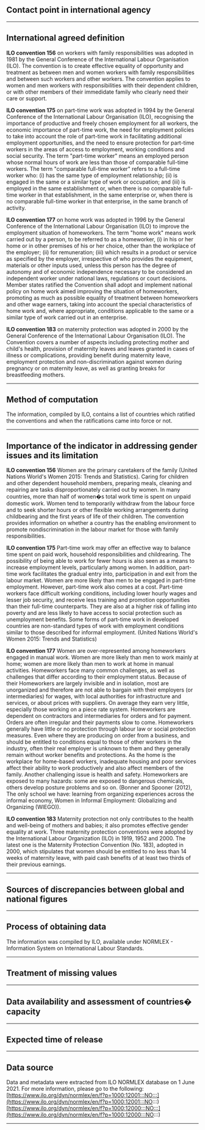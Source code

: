 ## Contact point in international agency

---

## International agreed definition

**ILO convention 156** on workers with family responsibilities was adopted in 1981 by the General Conference of the International Labour Organisation (ILO). The convention is to create effective equality of opportunity and treatment as between men and women workers with family responsibilities and between such workers and other workers. The convention applies to women and men workers with responsibilities with their dependent children, or with other members of their immedidate family who clearly need their care or support.

**ILO convention 175** on part-time work was adopted in 1994 by the General Conference of the International Labour Organisation (ILO), recognising the importance of productive and freely chosen employment for all workers, the economic importance of part-time work, the need for employment policies to take into account the role of part-time work in facilitating additional employment opportunities, and the need to ensure protection for part-time workers in the areas of access to employment, working conditions and social security. The term "part-time worker" means an employed person whose normal hours of work are less than those of comparable full-time workers. The term "comparable full-time worker" refers to a full-time worker who: (i) has the same type of employment relationship; (ii) is engaged in the same or a similar type of work or occupation; and (iii) is employed in the same establishment or, when there is no comparable full-time worker in that establishment, in the same enterprise or, when there is no comparable full-time worker in that enterprise, in the same branch of activity.

**ILO convention 177** on home work was adopted in 1996 by the General Conference of the International Labour Organisation (ILO) to improve the employment situation of homeworkers. The term "home work" means work carried out by a person, to be referred to as a homeworker, (i) in his or her home or in other premises of his or her choice, other than the workplace of the employer; (ii) for remuneration; (iii) which results in a product or service as specified by the employer, irrespective of who provides the equipment, materials or other inputs used, unless this person has the degree of autonomy and of economic independence necessary to be considered an independent worker under national laws, regulations or court decisions. Member states ratified the Convention shall adopt and implement national policy on home work aimed improving the situation of homeworkers, promoting as much as possible equality of treatment between homeworkers and other wage earners, taking into account the special characteristics of home work and, where appropriate, conditions applicable to the same or a similar type of work carried out in an enterprise.

**ILO convention 183** on maternity protection was adopted in 2000 by the General Conference of the International Labour Organisation (ILO). The Convention covers a number of aspects including protecting mother and child's health, provision of maternity leaves and leaves granted in cases of illness or complications, providing benefit during maternity leave, employment protection and non-discrimination against women during pregnancy or on maternity leave, as well as granting breaks for breastfeeding mothers.

---

## Method of computation

The information, compiled by ILO, contains a list of countries which ratified the conventions and when the ratifications came into force or not.

---

## Importance of the indicator in addressing gender issues and its limitation

**ILO convention 156** Women are the primary caretakers of the family (United Nations World's Women 2015: Trends and Statistics). Caring for children and other dependent household members, preparing meals, cleaning and repairing are tasks disproportionately carried out by women. In many countries, more than half of women�s total work time is spent on unpaid domestic work. Women tend to temporarily withdraw from the labour force and to seek shorter hours or other flexible working arrangements during childbearing and the first years of life of their children. The convention provides information on whether a country has the enabling environment to promote nondiscrimination in the labour market for those with family responsibilities.

**ILO convention 175** Part-time work may offer an effective way to balance time spent on paid work, household responsibilities and childrearing. The possibility of being able to work for fewer hours is also seen as a means to increase employment levels, particularly among women. In addition, part-time work facilitates the gradual entry into, participation in and exit from the labour market. Women are more likely than men to be engaged in part-time employment. However, part-time work also comes at a cost. Part-time workers face difficult working conditions, including lower hourly wages and lesser job security, and receive less training and promotion opportunities than their full-time counterparts. They are also at a higher risk of falling into poverty and are less likely to have access to social protection such as unemployment benefits. Some forms of part-time work in developed countries are non-standard types of work with employment conditions similar to those described for informal employment. (United Nations World's Women 2015: Trends and Statistics)

**ILO convention 177** Women are over-represented among homeworkers engaged in manual work. Women are more likely than men to work mainly at home; women are more likely than men to work at home in manual activities. Homeworkers face many common challenges, as well as challenges that differ according to their employment status. Because of their Homeworkers are largely invisible and in isolation, most are unorganized and therefore are not able to bargain with their employers (or intermediaries) for wages, with local authorities for infrastructure and services, or about prices with suppliers. On average they earn very little, especially those working on a piece rate system. Homeworkers are dependent on contractors and intermediaries for orders and for payment. Orders are often irregular and their payments slow to come. Homeworkers generally have little or no protection through labour law or social protection measures. Even where they are producing on order from a business, and should be entitled to conditions equal to those of other workers in the industry, often their real employer is unknown to them and they generally remain without worker benefits and protections. As the home is the workplace for home-based workers, inadequate housing and poor services affect their ability to work productively and also affect members of the family. Another challenging issue is health and safety. Homeworkers are exposed to many hazards: some are exposed to dangerous chemicals, others develop posture problems and so on. (Bonner and Spooner (2012), The only school we have: learning from organizing experiences across the informal economy, Women in Informal Employment: Globalizing and Organizing (WIEGO)).

**ILO convention 183** Maternity protection not only contributes to the health and well-being of mothers and babies; it also promotes effective gender equality at work. Three maternity protection conventions were adopted by the International Labour Organization (ILO) in 1919, 1952 and 2000. The latest one is the Maternity Protection Convention (No. 183), adopted in 2000, which stipulates that women should be entitled to no less than 14 weeks of maternity leave, with paid cash benefits of at least two thirds of their previous earnings.

---

## Sources of discrepancies between global and national figures

---

## Process of obtaining data

The information was compiled by ILO, available under NORMLEX - Information System on International Labour Standards.

---

## Treatment of missing values

---

## Data availability and assessment of countries� capacity

---

## Expected time of release

---

## Data source

Data and metadata were extracted from ILO NORMLEX database on 1 June 2021. For more information, please go to the following: [https://www.ilo.org/dyn/normlex/en/f?p=1000:12001:::NO:::](https://www.ilo.org/dyn/normlex/en/f?p=1000:12001:::NO:::) [https://www.ilo.org/dyn/normlex/en/f?p=1000:12000:::NO:::](https://www.ilo.org/dyn/normlex/en/f?p=1000:12000:::NO:::)

---
